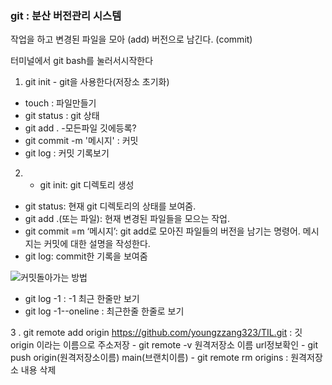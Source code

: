 ### git : 분산 버전관리 시스템

작업을 하고
변경된 파일을 모아 (add)
버전으로 남긴다. (commit)

터미널에서 git bash를 눌러서시작한다
1. git init - git을 사용한다(저장소 초기화)
 - touch : 파일만들기
 - git status : git 상태
 - git add . -모든파일 깃에등록?
 - git commit -m '메시지' : 커밋
 - git log : 커밋 기록보기

2. - git init: git 디렉토리 생성
- git status: 현재 git 디렉토리의 상태를 보여줌.
- git add .(또는 파일): 현재 변경된 파일들을 모으는 작업.
- git commit =m ‘메시지’: git add로 모아진 파일들의 버전을 남기는 명령어. 메시지는 커밋에 대한 설명을 작성한다.
- git log: commit한 기록을 보여줌

![커밋돌아가는 방법](/git%EC%9D%B4%20%EB%8F%8C%EC%95%84%EA%B0%80%EB%8A%94%20%EA%B7%B8%EB%A6%BC.PNG)

 - git log -1 : -1 최근 한줄만 보기
 - git log -1--oneline : 최근한줄 한줄로 보기

3 . git remote add  origin https://github.com/youngzzang323/TIL.git : 깃 origin 이라는 이름으로 주소저장
    - git remote -v 원격저장소 이름 url정보확인
    - git push origin(원격저장소이름) main(브랜치이름)
    - git remote rm origins : 원격저장소 내용 삭제
